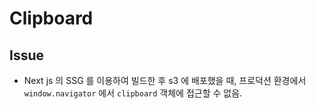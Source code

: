 # Clipboard

## Issue

- Next js 의 SSG 를 이용하여 빌드한 후 s3 에 배포했을 때, 프로덕션 환경에서 `window.navigator` 에서 `clipboard` 객체에 접근할 수 없음.
